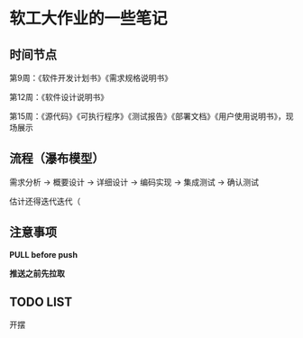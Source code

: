 # 软工大作业的一些笔记

## 时间节点

第9周：《软件开发计划书》《需求规格说明书》

第12周：《软件设计说明书》

第15周：《源代码》《可执行程序》《测试报告》《部署文档》《用户使用说明书》，现场展示

## 流程（瀑布模型）

需求分析 -> 概要设计 -> 详细设计 -> 编码实现 -> 集成测试 -> 确认测试

估计还得迭代迭代（

## 注意事项

**PULL before push**

**推送之前先拉取**

## TODO LIST

开摆
